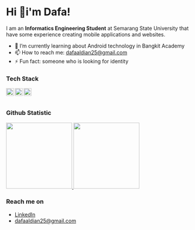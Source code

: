 # Hi 👋i'm Dafa! 

I am an **Informatics Engineering Student** at Semarang State University that have some experience creating mobile applications and websites.

- 🌱 I’m currently learning about Android technology in Bangkit Academy
- 📫 How to reach me: dafaaldian25@gmail.com
- ⚡ Fun fact: someone who is looking for identity

### Tech Stack
  <a href="https://kotlinlang.org/"> <img align="left" alt="Kotlin" title="Kotlin" width="21px" src="https://upload.wikimedia.org/wikipedia/commons/d/d4/Kotlin_logo.svg" /> </a>
  <a href="#"><img align="left" alt="Java" title="Java" width="21px" src="https://upload.wikimedia.org/wikipedia/en/thumb/3/30/Java_programming_language_logo.svg/182px-Java_programming_language_logo.svg.png"><a/>
  <a href="#"><img align="left" alt="SQL" title="SQL" width="21px" src="https://upload.wikimedia.org/wikipedia/commons/8/87/Sql_data_base_with_logo.png"> <a/> 
  <br>
  <br>
  
### Github Statistic
<p align="left">
<a href="https://github.com/dafa15">
  <img height="180em" src="https://github-readme-stats-eight-theta.vercel.app/api?username=dafa15&show_icons=true&theme=algolia&include_all_commits=true&count_private=true"/>
  <img height="180em" src="https://github-readme-stats-eight-theta.vercel.app/api/top-langs/?username=dafa15&layout=compact&langs_count=8&theme=algolia"/>
</a>
</p>

### Reach me on
- <a href="www.linkedin.com/in/m-dafa-aldian-629a81232">LinkedIn</a>
- dafaaldian25@gmail.com
